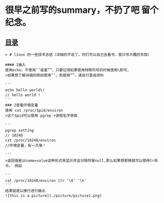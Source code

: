 # 很早之前写的summary，不扔了吧 留个纪念。

## [目录](./summary.md)


    > # linux 的一些技术总结（详细的不说了，你们可以自己去看书，我只写大概的东西）

    #### 1输入
    使用echo，不使用‘’或者“”，只要记得如果使用特殊符号的时候使用\即可，
    >如果想了解详细的例如使用‘’，和使用“”，请自行查阅资料

    ```
    echo hello world\!
    // hello world !
    ```
    ### 2查看环境变量
    使用 cat /proc/$pid/environ
    >这个$pid可以使用 pgrep +进程名字获取

    ```
    pgrep setting
    // 10248
    cat /proc/10248/environ
    //环境变量，有一大堆！

    ```
    >返回值是以name=value这种形式来显示并且分隔符是null,那么如果想更换就可以使用tr命令， 例如

    ```
    cat /proc/10248/environ |tr '\0' '\n'
    ```
    结果就是以换行进行输出
    ![this is a picture](./picture/picture1.png)


